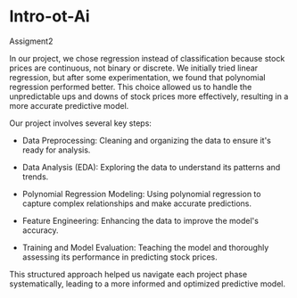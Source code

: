 # Intro-ot-Ai
Assigment2

In our project, we chose regression instead of classification because stock prices are continuous, not binary or discrete. We initially tried linear regression, but after some experimentation, we found that polynomial regression performed better. This choice allowed us to handle the unpredictable ups and downs of stock prices more effectively, resulting in a more accurate predictive model.

Our project involves several key steps:

- Data Preprocessing: Cleaning and organizing the data to ensure it's ready for analysis.

- Data Analysis (EDA): Exploring the data to understand its patterns and trends.

- Polynomial Regression Modeling: Using polynomial regression to capture complex relationships and make accurate predictions.

- Feature Engineering: Enhancing the data to improve the model's accuracy.

- Training and Model Evaluation: Teaching the model and thoroughly assessing its performance in predicting stock prices.


This structured approach helped us navigate each project phase systematically, leading to a more informed and optimized predictive model.
